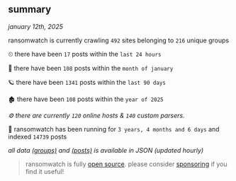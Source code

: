 
## summary
_january 12th, 2025_

ransomwatch is currently crawling `492` sites belonging to `216` unique groups

⏲ there have been `17` posts within the `last 24 hours`

🦈 there have been `108` posts within the `month of january`

🪐 there have been `1341` posts within the `last 90 days`

🏚 there have been `108` posts within the `year of 2025`

_⚙️ there are currently `120` online hosts & `140` custom parsers._

🦕 ransomwatch has been running for `3 years, 4 months and 6 days` and indexed `14739` posts

_all data  [(groups)](http://ransomwhat.telemetry.ltd/groups) and [(posts)](http://ransomwhat.telemetry.ltd/posts) is available in JSON (updated hourly)_

> ransomwatch is fully [open source](https://github.com/joshhighet/ransomwatch#ransomwatch--). please consider [sponsoring](https://github.com/sponsors/joshhighet) if you find it useful!
